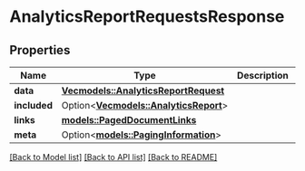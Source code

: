 # AnalyticsReportRequestsResponse

## Properties

Name | Type | Description | Notes
------------ | ------------- | ------------- | -------------
**data** | [**Vec<models::AnalyticsReportRequest>**](AnalyticsReportRequest.md) |  | 
**included** | Option<[**Vec<models::AnalyticsReport>**](AnalyticsReport.md)> |  | [optional]
**links** | [**models::PagedDocumentLinks**](PagedDocumentLinks.md) |  | 
**meta** | Option<[**models::PagingInformation**](PagingInformation.md)> |  | [optional]

[[Back to Model list]](../README.md#documentation-for-models) [[Back to API list]](../README.md#documentation-for-api-endpoints) [[Back to README]](../README.md)


